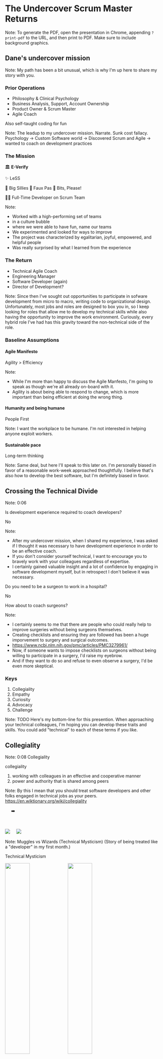 <!-- .slide: data-background-image="cache/Agile2023-first-slide.jpg" data-background-size="contain" data-background-color="white" -->


<!-- .slide: data-background-image="cache/Agile2023-talk-title-slide.jpg" data-background-size="contain" data-background-color="white" -->



# The Undercover Scrum Master Returns

Note:
To generate the PDF, open the presentation in Chrome, appending `?print-pdf` to the URL, and then print to PDF. Make sure to include background graphics.


## Dane's undercover mission

Note:
My path has been a bit unusual, which is why I'm up here to share my story with you.


### Prior Operations

<ul>
<li class="fragment">Philosophy & Clinical Psychology</li>
<li class="fragment">Business Analysis, Support, Account Ownership</li>
<li class="fragment">Product Owner & Scrum Master</li>
<li class="fragment">Agile Coach</li>
</ul>

<p class="fragment">Also self-taught coding for fun</p>

Note:
The leadup to my undercover mission. Narrate.
Sunk cost fallacy.
Psychology -> Custom Software world -> Discovered Scrum and Agile -> wanted to coach on development practices


### The Mission

<p class="fragment">🏛️ <strong>E-Verify</strong></p>

<p class="fragment">✨ LeSS</p>

<p class="fragment">
🐳 Big Sillies 🦊 Faux Pas 👾 Bits, Please!
</p>

<p class="fragment">👨‍💻 Full-Time Developer on Scrum Team</p>

Note:
- Worked with a high-performing set of teams
- in a culture bubble
- where we were able to have fun, name our teams
- We experimented and looked for ways to improve
- The project was characterized by egalitarian, joyful, empowered, and helpful people
- Was really surprised by what I learned from the experience


### The Return

<ul>
<li class="fragment">Technical Agile Coach</li>
<li class="fragment">Engineering Manager</li>
<li class="fragment">Software Developer <span class="fragment">(again)</span></li>
<li class="fragment">Director of Development<span class="fragment">?</span></li>
</ul>

Note:
Since then I've sought out opportunities to participate in sofware development from micro to macro, writing code to organizational design.
Unfortunately, most jobs and roles are designed to box you in, so I keep looking for roles that allow me to develop my technical skills while also having the opportunity to improve the work environment.
Curiously, every hybrid role I've had has this gravity toward the non-technical side of the role.


### Baseline Assumptions


#### Agile Manifesto

<p class="fragment">Agility > Efficiency</p>

Note:
- While I'm more than happy to discuss the Agile Manfesto, I'm going to speak as though we're all already on-board with it.
- Agility is about being able to respond to change, which is more important than being efficient at doing the wrong thing.


#### Humanity and being humane

<p class="fragment">People First</p>

Note:
I want the workplace to be humane. I'm not interested in helping anyone exploit workers.


#### Sustainable pace

<p class="fragment">Long-term thinking</p>

Note:
Same deal, but here I'll speak to this later on. I'm personally biased in favor of a reasonable work-week approached thoughtfully. I believe that's also how to develop the best software, but I'm definitely biased in favor.



## Crossing the Technical Divide

Note:
0:06


Is development experience required to coach developers?

<p class="fragment">No</p>

Note:
- After my undercover mission, when I shared my experience, I was asked if I thought it was necessary to have development experience in order to be an effective coach.
- If you don't consider yourself technical, I want to encourage you to bravely work with your colleagues regardless of expertise.
- I certainly gained valuable insight and a lot of confidence by engaging in software development myself, but in retrospect I don't believe it was necessary.


Do you need to be a surgeon to work in a hospital?

<p class="fragment">No</p>


How about to coach surgeons?

Note:
- I certainly seems to me that there are people who could really help to improve surgeries without being surgeons themselves.
- Creating checklists and ensuring they are followed has been a huge imporvement to surgery and surgical outcomes.
- https://www.ncbi.nlm.nih.gov/pmc/articles/PMC3279961/
- Now, if someone wants to impose checklists on surgeons without being willing to participate in a surgery, I'd raise my eyebrow.
- And if they want to do so and refuse to even observe a surgery, I'd be even more skeptical.


### Keys

<ol>
<li class="fragment">Collegiality</li>
<li class="fragment">Empathy</li>
<li class="fragment">Curiosity</li>
<li class="fragment">Advocacy</li>
<li class="fragment">Challenge</li>
</ol>

Note: TODO
Here's my bottom-line for this presention.
When approaching your technical colleagues, I'm hoping you can develop these traits and skills.
You could add "technical" to each of these terms if you like.



## Collegiality

Note: 0:08 Collegiality


collegiality

1. working with colleagues in an effective and cooperative manner
2. power and authority that is shared among peers

Note:
By this I mean that you should treat software developers and other folks engaged in technical jobs as your peers.
https://en.wiktionary.org/wiki/collegiality


<img src="assets/muggle.jpg" class="fragment" />
<span style="vertical-align: 5em" class="fragment">➡️</span>
<img src="assets/wizard.jpg" class="fragment" />

Note:
Muggles vs Wizards (Technical Mysticism)
(Story of being treated like a "developer" in my first month.)


<p class="fragment strike">
Technical Mysticism
</p>


<img src="assets/blueprint.jpg" width="40%" class="fragment" />
<img src="assets/crane.jpg" width="40%" />


People who code are like
<p class="fragment strike">Crane Operators</p>
<p class="fragment">Architects</p>

Note:
Conversely, many times I've been treated as "just a worker," especially when discussing how many developers are needed and whether we can outsource and find cheaper labor.


> There are 2 hard problems in computer science: cache invalidation, naming things, and off-by-1 errors.

—Leon Bambrick

Note:
- https://twitter.com/secretGeek/status/7269997868
- https://martinfowler.com/bliki/TwoHardThings.html


Naming is hard. Words matter.

Note:
- Naming things in code is hard. We actually have discussions about this.
- Presentation by Mike Judge.
- Arlo Belshee's "Naming as a Process" https://www.digdeeproots.com/articles/naming-process/
- The names used for our roles matter too.
- Do we hold meetings for "developers-only"?
- I give in to a lot of easy terms, but I try to be careful how I speak.


Equality & Mutual Respect

Note:
Proposal: treat your technical colleagues as equals and with respect.
This is really what I'm getting after here.


ACTIVITY:

Write out one thing you can change that you've done in the past to reinforce the technical divide.

Leave it for me at the end of the talk.

Note:
0:18


Dig deeper:

<ul>
<li class="fragment">Diversity, Equity, and Inclusion</li>
<li class="fragment">Psychological Safety <span class="fragment">(5 Ideals of DevOps)</span></li>
<li class="fragment">Clean Language</li>
<li class="fragment">Nonviolent Communication</li>
</ul>



## Empathy

Note: 0:20 Empathy


empathy

1. Identification with or understanding of the thoughts, feelings, or emotional state of another person.
2. Capacity to understand another person's point of view or the result of such understanding.

Note:
https://en.wiktionary.org/wiki/empathy


Understanding the programmers

Note: TODO
Story: as a scrum master I assumed the best of the members of my team, but I had a hard time understanding some of their preferences and behaviors. Why weren't they more excited about digging into our process and improving how we worked together? They seemed to want to just get on with the work.


Cognitive load and all the tech required

Note:
As soon as I showed up to code, I was hit with this tremendous cognitive load. I just wasn't expecting it.


<!-- .slide: data-background-image="assets/cog/cg-f-18.jpg" data-background-size="contain" data-background-color="white" data-transition="none" data-background-transition="none" -->
Note: In order just to get the code onto my machine, I had to learn to navigate...


<!-- .slide: data-background-image="assets/cog/cg-f-17.jpg" data-background-size="contain" data-background-color="white" data-transition="none" data-background-transition="none" -->
Note: Before trying to change the code I had to get it running on my laptop, but to do that I needed to set up and use...


<!-- .slide: data-background-image="assets/cog/cg-f-16.jpg" data-background-size="contain" data-background-color="white" data-transition="none" data-background-transition="none" -->
Note: I also have to run databases


<!-- .slide: data-background-image="assets/cog/cg-f-15.jpg" data-background-size="contain" data-background-color="white" data-transition="none" data-background-transition="none" -->
Note: That's all just to run the existing code. To actually do any work I need to understand the languages and frameworks used, including...


<!-- .slide: data-background-image="assets/cog/cg-f-14.jpg" data-background-size="contain" data-background-color="white" data-transition="none" data-background-transition="none" -->
Note: As a responsible developer, I also need to understand the tests and linters, which are written in...


<!-- .slide: data-background-image="assets/cog/cg-f-13.jpg" data-background-size="contain" data-background-color="white" data-transition="none" data-background-transition="none" -->
Note: The code doesn't just run on my laptop, though, so I need use tools to interact with the various systems that build and run the code, including...


<!-- .slide: data-background-image="assets/cog/cg-f-12b.jpg" data-background-size="contain" data-background-color="white" data-transition="none" data-background-transition="none" -->
Note: We've also got the logging and monitoring systems...


<!-- .slide: data-background-image="assets/cog/cg-f-12a.jpg" data-background-size="contain" data-background-color="white" data-transition="none" data-background-transition="none" -->
Note: There are other assorted technologies that come up on occasion, including...


<!-- .slide: data-background-image="assets/cog/cg-f-12.jpg" data-background-size="contain" data-background-color="white" data-transition="none" data-background-transition="none" -->
Note: (breathe) and...


<!-- .slide: data-background-image="assets/cog/cg-f-11.jpg" data-background-size="contain" data-background-color="white" data-transition="none" data-background-transition="none" -->
Note: Not to mention our communication tools.


<!-- .slide: data-background-image="assets/cog/cg-f-10.jpg" data-background-size="contain" data-background-color="white" data-transition="none" data-background-transition="none" -->
Note: That's just the languages and tools.


<!-- .slide: data-background-image="assets/cog/cg-f-09.jpg" data-background-size="contain" data-background-color="white" data-transition="none" data-background-transition="none" -->
Note: Even more important, I need to understand


<!-- .slide: data-background-image="assets/cog/cg-f-08.jpg" data-background-size="contain" data-background-color="white" data-transition="none" data-background-transition="none" -->


<!-- .slide: data-background-image="assets/cog/cg-f-07.jpg" data-background-size="contain" data-background-color="white" data-transition="none" data-background-transition="none" -->


<!-- .slide: data-background-image="assets/cog/cg-f-06.jpg" data-background-size="contain" data-background-color="white" data-transition="none" data-background-transition="none" -->


<!-- .slide: data-background-image="assets/cog/cg-f-05.jpg" data-background-size="contain" data-background-color="white" data-transition="none" data-background-transition="none" -->


<!-- .slide: data-background-image="assets/cog/cg-f-04.jpg" data-background-size="contain" data-background-color="white" data-transition="none" data-background-transition="none" -->


<!-- .slide: data-background-image="assets/cog/cg-f-03.jpg" data-background-size="contain" data-background-color="white" data-transition="none" data-background-transition="none" -->
Note: And on top of all of that, I'm trying to pay attention to


<!-- .slide: data-background-image="assets/cog/cg-f-02.jpg" data-background-size="contain" data-background-color="white" data-transition="none" data-background-transition="none" -->


<!-- .slide: data-background-image="assets/cog/cg-f-01.jpg" data-background-size="contain" data-background-color="white" data-transition="none" data-background-transition="none" -->


<!-- .slide: data-background-image="assets/cog/cg-f-00.jpg" data-background-size="contain" data-background-color="white" data-transition="none" data-background-transition="none" -->
Note: I had a little bit of an idea that all of this was going on. But when I went to do it myself, my perspective switched.


<!-- .slide: data-background-image="assets/cog/cg-f-000-reverse.jpg" data-background-size="contain" data-background-color="white" data-transition="none" data-background-transition="none" -->
Note: Navigating the code and tools were at the forefront of my mind, and the stuff I cared so much about as a Scrum Master faded into the background.


The joy of code

<div class="r-stack">
<div class="fragment fade-in-then-out">❌⚪⚪⚪⚪</div>
<div class="fragment fade-in-then-out">✅⚪⚪⚪⚪</div>
<div class="fragment fade-in-then-out">✅❌⚪⚪⚪</div>
<div class="fragment fade-in-then-out">✅✅⚪⚪⚪</div>
<div class="fragment fade-in-then-out">✅✅❌⚪⚪</div>
<div class="fragment fade-in-then-out">✅✅✅⚪⚪</div>
<div class="fragment fade-in-then-out">✅✅✅❌⚪</div>
<div class="fragment fade-in-then-out">✅✅✅✅⚪</div>
<div class="fragment fade-in-then-out">✅✅✅✅❌</div>
<div class="fragment fade-in-then-out">✅✅✅✅✅</div>
</div>

Note:
- On the other hand, there's a lot of pleasure to be found in writing code for many, including myself.
- If you enjoy solving puzzles you probably have a sense of the satisfaction that comes from getting code to work.


Thinking vs. typing

<div style="display: grid; grid-template-columns: 1fr 1fr">
<div class="fragment" data-fragment-index="2"><img src="cache/diff-big.png" /></div>
<div class="fragment" data-fragment-index="3">~3 minutes</div>
<div class="fragment" data-fragment-index="0"><img src="cache/diff-some.png" /></div>
<div class="fragment" data-fragment-index="1">~3 hours</div>
<div class="fragment"><img src="cache/diff-one.png" /></div>
<div class="fragment">~3 days</div>
</div>

Note:
0:31 Thinking vs. typing
- At a typing speed of 200 characters per minute, and a maximum line length of 80 characters, those 62 new lines should have taken me a maximum of 24 minutes, but definitely less since some of the lines are very short.


ACTIVITY:

Find an 8-letter word, such that you can repeatedly remove a single letter and still have an English word.

4-letter word example:
* chat
* cat
* at
* a

Note:
- HOW LONG WILL THIS TAKE?
- Too bad, you've only got 2 minutes, which is plenty of time to write out 36 characters.
- ACTIVITY: riddle (8 letters; like chat, cat, at, a)
- Answer is starting, staring, string, sting, sing, sin, in, i


Estimates are horrific for puzzle-solving


<!-- .slide: data-background-image="assets/patience-puzzle-together_s.jpg" data-background-size="contain" data-background-color="white" data-transition="none" data-background-transition="none" -->

Note:
- This is the existing state of the puzzle.


<!-- .slide: data-background-image="assets/patience-puzzle-apart_s.jpg" data-background-size="contain" data-background-color="white" data-transition="none" data-background-transition="none" -->

Note:
- This is the state we'd like to achieve.
- These are _incredibly_ clear requirements.
- Please to not bend or damage the pieces at all.
- Also, we need these exact pieces. Don't go buy new ones.
- Please tell me how long it will take you to complete this task.
- Silent writing: what's your estimate?


Feedback loops

<div class="r-stack">
<div class="fragment fade-in-then-out">❌⚪⚪⚪⚪</div>
<div class="fragment fade-in-then-out">⏳⚪⚪⚪⚪</div>
<div class="fragment fade-in-then-out">❌⚪⚪⚪⚪</div>
<div class="fragment fade-in-then-out">⏳⚪⚪⚪⚪</div>
<div class="fragment fade-in-then-out">✅⚪⚪⚪⚪</div>
<div class="fragment fade-in-then-out">✅❌⚪⚪⚪</div>
<div class="fragment fade-in-then-out">✅⏳⚪⚪⚪</div>
<div class="fragment fade-in-then-out">✅✅⚪⚪⚪</div>
<div class="fragment fade-in-then-out">⚫⚫⚫⚫⚫</div>
<div class="fragment fade-in-then-out">⏳⏳⏳⏳⏳</div>
<div class="fragment fade-in-then-out">❌✅❌❌✅</div>
<div class="fragment fade-in-then-out">⏳⏳⏳⏳⏳</div>
<div class="fragment fade-in-then-out">✅❌✅✅✅</div>
<div class="fragment fade-in-then-out">⏳⏳⏳⏳⏳</div>
<div class="fragment fade-in-then-out">✅✅✅❌✅</div>
</div>

Note:
Slow feedback loops let your mind wander and make focus difficult.


Dig deeper:

<ul>
<li class="fragment">Simplicity & Locality (5 Ideals of DevOps)</li>
<li class="fragment">Automate</li>
<li class="fragment">Speed up feedback loops</li>
<li class="fragment">Improve the relevance of feedback loops</li>
<li class="fragment">Developer Experience (DX)</li>
</ul>



## Curiosity

Note: 0:34 Curiosity


curiosity

1. the tendency to ask and learn about things by asking questions, investigating, or exploring.

Note:
https://en.wiktionary.org/wiki/curiosity


Don't be afraid

Note:
If you're involved in running a restaurant, you don't have to be a chef to be curious about the food, the techniques, the equipment, etc.


Look at the code and ask about it

Note:
If developers are hesitant to show you the code, that strikes me as something worth digging in to. Why?


ACTIVITY:

Read some code.

<p class="fragment">Compare with the second version.</p>
<p class="fragment">Check out the output.</p>
<p class="fragment">Spot the bug.</p>
<p class="fragment">Which version of the code would be easier to change?</p>

Note:
0:36 - 0:44
- Read the first block of section of code.
- Can you make sense of it? Discuss at your tables.
- If you're curious about something, let me know and I'll come over.
- Now, how about that second example?
- Some code is easier to read, even doing the same thing.
- On the back of the paper is the output to running some commands.
- Is there a problem? One bottles? Which code example will be easier to fix?


<!-- .slide: data-background-image="assets/t-shape.jpg" data-background-size="contain" data-background-color="white" data-transition="none" data-background-transition="none" -->

Note:
Growth mindset and the cross-bar of the T


Layers

<div style="font-size: 80%">

- . . .
- Human-Machine Interaction
- System Behavior
- Application Code
- Framework & Dependencies
- Programming Language
- Machine Language
- Instruction Set Architecture
- Microarchitecture
- Logic Gates
- Transistors
- Physics

</div>

Note:
Layers of an onion: you don't have to be an expert to appreciate and learn about - another layer


Learn to draw the architecture

Note:
- Here's a first step I challenge you to do at your work.
- Learn about your architecture.
- Don't worry if somebody has a different idea about what "architecture" means.
- This is about getting a shared understanding.


<!-- .slide: data-background-image="assets/chart/sys-14.jpg" data-background-size="contain" data-background-color="white" data-transition="none" data-background-transition="none" -->

Note:
- x


<!-- .slide: data-background-image="assets/chart/sys-13.jpg" data-background-size="contain" data-background-color="white" data-transition="none" data-background-transition="none" -->

Note:
- x


<!-- .slide: data-background-image="assets/chart/sys-12.jpg" data-background-size="contain" data-background-color="white" data-transition="none" data-background-transition="none" -->

Note:
- x


<!-- .slide: data-background-image="assets/chart/sys-11.jpg" data-background-size="contain" data-background-color="white" data-transition="none" data-background-transition="none" -->

Note:
- x


<!-- .slide: data-background-image="assets/chart/sys-10.jpg" data-background-size="contain" data-background-color="white" data-transition="none" data-background-transition="none" -->

Note:
- x


<!-- .slide: data-background-image="assets/chart/sys-09.jpg" data-background-size="contain" data-background-color="white" data-transition="none" data-background-transition="none" -->

Note:
- x


<!-- .slide: data-background-image="assets/chart/sys-08.jpg" data-background-size="contain" data-background-color="white" data-transition="none" data-background-transition="none" -->

Note:
- x


<!-- .slide: data-background-image="assets/chart/sys-07.jpg" data-background-size="contain" data-background-color="white" data-transition="none" data-background-transition="none" -->

Note:
- x


<!-- .slide: data-background-image="assets/chart/sys-06.jpg" data-background-size="contain" data-background-color="white" data-transition="none" data-background-transition="none" -->

Note:
- x


<!-- .slide: data-background-image="assets/chart/sys-05.jpg" data-background-size="contain" data-background-color="white" data-transition="none" data-background-transition="none" -->

Note:
- x


<!-- .slide: data-background-image="assets/chart/sys-04.jpg" data-background-size="contain" data-background-color="white" data-transition="none" data-background-transition="none" -->

Note:
- x


<!-- .slide: data-background-image="assets/chart/sys-03.jpg" data-background-size="contain" data-background-color="white" data-transition="none" data-background-transition="none" -->

Note:
- x


<!-- .slide: data-background-image="assets/chart/sys-02.jpg" data-background-size="contain" data-background-color="white" data-transition="none" data-background-transition="none" -->

Note:
- x


<!-- .slide: data-background-image="assets/chart/sys-01.jpg" data-background-size="contain" data-background-color="white" data-transition="none" data-background-transition="none" -->

Note:
- x


<!-- .slide: data-background-image="assets/chart/sys-00.jpg" data-background-size="contain" data-background-color="white" data-transition="none" data-background-transition="none" -->

Note:
- x


Dig deeper:

<ul>
<li class="fragment">Observe (Gemba Walks)</li>
<li class="fragment">Figure out enough to write markdown on GitHub</li>
<li class="fragment">Keep learning</li>
<li class="fragment">Try to code a little?</li>
</ul>



## Advocacy

Note: 0:46 Advocacy


advocacy

1. The act of arguing in favour of, or supporting someone or something.
2. The practice of supporting someone to make their voice heard.

Note:
https://en.wiktionary.org/wiki/advocacy


### Do more, faster

Note:
- Story of not having time to "do it right" because the sprint was almost over.


### The Modernization Story

<!-- .slide: data-background-image="assets/agile/agile-04.png" data-background-size="contain" data-background-color="white" data-transition="none" data-background-transition="none" -->


<!-- .slide: data-background-image="assets/agile/agile-04.png" data-background-size="contain" data-background-color="white" data-transition="none" data-background-transition="none" -->


<!-- .slide: data-background-image="assets/agile/agile-03.png" data-background-size="contain" data-background-color="white" data-transition="none" data-background-transition="none" -->


<!-- .slide: data-background-image="assets/agile/agile-02.png" data-background-size="contain" data-background-color="white" data-transition="none" data-background-transition="none" -->


<!-- .slide: data-background-image="assets/agile/agile-01.png" data-background-size="contain" data-background-color="white" data-transition="none" data-background-transition="none" -->


<!-- .slide: data-background-image="assets/agile/agile-00.png" data-background-size="contain" data-background-color="white" data-transition="none" data-background-transition="none" -->


<!-- .slide: data-background-image="assets/mod/mod-14.png" data-background-size="contain" data-background-color="white" data-transition="none" data-background-transition="none" -->


<!-- .slide: data-background-image="assets/mod/mod-13.png" data-background-size="contain" data-background-color="white" data-transition="none" data-background-transition="none" -->


<!-- .slide: data-background-image="assets/mod/mod-12.png" data-background-size="contain" data-background-color="white" data-transition="none" data-background-transition="none" -->


<!-- .slide: data-background-image="assets/mod/mod-11.png" data-background-size="contain" data-background-color="white" data-transition="none" data-background-transition="none" -->


<!-- .slide: data-background-image="assets/mod/mod-10.png" data-background-size="contain" data-background-color="white" data-transition="none" data-background-transition="none" -->


<!-- .slide: data-background-image="assets/mod/mod-09.png" data-background-size="contain" data-background-color="white" data-transition="none" data-background-transition="none" -->


<!-- .slide: data-background-image="assets/mod/mod-08.png" data-background-size="contain" data-background-color="white" data-transition="none" data-background-transition="none" -->


<!-- .slide: data-background-image="assets/mod/mod-07.png" data-background-size="contain" data-background-color="white" data-transition="none" data-background-transition="none" -->


<!-- .slide: data-background-image="assets/mod/mod-06.png" data-background-size="contain" data-background-color="white" data-transition="none" data-background-transition="none" -->


<!-- .slide: data-background-image="assets/mod/mod-05.png" data-background-size="contain" data-background-color="white" data-transition="none" data-background-transition="none" -->


<!-- .slide: data-background-image="assets/mod/mod-04.png" data-background-size="contain" data-background-color="white" data-transition="none" data-background-transition="none" -->


<!-- .slide: data-background-image="assets/mod/mod-03.png" data-background-size="contain" data-background-color="white" data-transition="none" data-background-transition="none" -->


<!-- .slide: data-background-image="assets/mod/mod-02.png" data-background-size="contain" data-background-color="white" data-transition="none" data-background-transition="none" -->


<!-- .slide: data-background-image="assets/mod/mod-01.png" data-background-size="contain" data-background-color="white" data-transition="none" data-background-transition="none" -->


<!-- .slide: data-background-image="assets/mod/mod-00.png" data-background-size="contain" data-background-color="white" data-transition="none" data-background-transition="none" -->


instead

<!-- .slide: data-background-image="assets/f1-painting.jpg" data-background-size="contain" data-background-color="white" data-transition="none" data-background-transition="none" data-background-opacity="1" -->


<!-- .slide: data-background-image="assets/f1-painting.jpg" data-background-size="contain" data-background-color="white" data-transition="none" data-background-transition="none" data-background-opacity="0.2" -->

A racing team Caring about the same thing: racing team

Note:
* If you consider a professional racing team, you'll see that the driver and the pit crew are all working toward the same goal.
* They're all professionals, and they all care about the same thing.
* Not just this race, but all of the races in the season.


### Draw attention to quality, not just feature delivery


<p class="fragment strike">Flow metrics:</p>

<p class="fragment">More, faster metrics:</p>

- Velocity
- Cycle Time
- Deadlines

Note:
These certainly aren't perfect, but they definitely draw attention to getting things done.


<!-- .slide: data-background-image="assets/metrics.jpg" data-background-color="white" -->


Morale metrics:

- Niko niko
- Employee Net Promoter Score (NPS)
- Engagement and enablement surveys

Note:
Also far from perfect, and they can be meaningless or abused, but they draw attention to the work environment.


<!-- .slide: data-background-image="assets/Lego_Niko_Niko.jpg" data-background-color="white" -->


Code quality metrics:

- Count of TODO comments in the code
- Code smells
- Test coverage

Note:
- These are each terrible metrics that invite gaming the system to make the metrics look good.
- Just like the other kinds of metrics, they're much better as a tool for the team to use rather than for management.
- BUT, the presence of one of these metrics brings attention to investing in code quality.
- It also gives the people working on the code an easy way to tie their code quality investments to a metric others ostensibly care about.


<!-- .slide: data-background-image="assets/technical-metrics.png" data-background-size="contain" data-background-color="white" -->


Dane's advice:

> Balance out metrics that focus on "more, faster!" with ones that focus on morale and on code quality.


Software is weird.

1. The code is great.
2. Everything else changes.
3. The code is unchanged.
4. The code is now broken or useless.

Code doesn't rot or wear out like physical objects. So how does this happen?

Note:
- Story about (USCSF) great, well-written code from three years ago.
- Used the then-current versions of frameworks and libraries.
- App available in the Play Store.
- Unchanged, the app fell behind the requirements and was delisted.
- Upgrading took many weeks of a team to fully upgrade and relist.
- There wasn't anything wrong three years ago.
- What went wrong was that the world changed and the app was left standing still.


<!-- .slide: data-background-image="cache/Alice_queen2.jpg" data-background-size="contain" data-background-color="white" data-background-opacity="1" -->


<!-- .slide: data-background-image="cache/Alice_queen2.jpg" data-background-size="contain" data-background-color="white" data-background-opacity="0.2" -->

## Red queen problem

> Now, here, you see, it takes all the running you can do, to keep in the same place.

—Lewis Carroll, _Through the Looking-Glass_

Note:
en.wikipedia.org/wiki/Red_Queen_hypothesis
- There's a hypothesis in biology that species must continue to adapt, along the lines of the running Red Queen, in order to maintain their place.
- An herbivore species eating a given plant will be displaced when that plant species develops a toxin unless it develops a tolerance or the ability to eat another kind of plant.
- It isn't that the herbivores wore out or went backwards, it's that their environment changed.


<!-- .slide: data-background-image="cache/Alice_queen2.jpg" data-background-size="contain" data-background-color="white" data-background-opacity="0.2" -->

* Build on the shoulders of giants
* They move and change
* Your system needs to keep up too

Note:
- Software developers can create amazing, highly capable systems in record time by building on the shoulders of giants (languages, frameworks, libraries, etc.)
- A lot of the software that I've worked on is valuable precisely because it communicates with networked systems and runs on multiple platforms.
- The other systems are changing, the network is changing, and the libraries and languages are changing.


> All models are wrong, but some are useful


<span style="font-size: 500%">🏡</span>

* Repair
* Maintain
* Remodel

Note:
- The "home" metaphor for a codebase.
- Take care of it.
- You might have to demolish and rebuild, but generally only if you've seriously neglected it.
- Software development is NOT like carpentry, plumbing, etc., though. Those have relatively predictable costs


<span style="font-size: 500%">🏡 + 👑</span>

* The power company is changing voltage
* Septic has a new hookup system
* We need ethernet in the walls

Note:
Maintenance isn't about replacing broken parts, but bringing the house "up to date."


Investment in maintenance, remodeling, and more

Note: TODO
* Red Queen -- at that moment in time, everything was in good shape.
  * Sin
* TCO (Total Cost of Ownership)
* Slides with story of rebuild
* Slides with proposed stable team maintaining and extending


Testing (so many kinds!)

Note: TODO


Automation for team happiness

Note: TODO
"Developer Experience"
Simplicity, Flow


ACTIVITY: brief discussions in groups of 3 or 4 about who currently advocates - for improving technical practices, quality, and automation on your team.

Note: 0:56 - 1:00
ACTIVITY: brief discussions in groups of 3 or 4 about who currently advocates - for improving technical practices, quality, and automation on your team.



## Challenge

Note: 1:00 Challenge


challenge

1. x
2. x

Note:
https://en.wiktionary.org/wiki/challenge


If it hurts, do it more frequently; move toward "continuous"

Note: TODO


TDD, even if you don't do TDD

Note: TODO


Code is for people; is it readable?

> Programs must be written for people to read, and only incidentally for machines to execute.

—Harold Abelson, Gerald Jay Sussman, and Julie Sussman, _Structure and Interpretation of Computer Programs_

Note: TODO


Pair program, regardless of the terms

Note: TODO


Buddy System

![Caution, buddy system is required for entry (from https://www.accuform.com/safety-sign/MCSP612)](cache/buddy-system-required-entry-osha-caution-safety-sign-mcsp612.webp)


Take your place in the mob

Note: TODO


<!-- .slide: data-background-image="assets/kids_ensemble_programming.jpg" data-background-color="white" data-transition="none" data-background-transition="none" -->


Social skills are key: software projects are people projects.

> No matter how it looks at first, it's always a people problem.

—Gerald M. Weinberg, _Quality Software Management: Systems Thinking_

Note: TODO




<div style="display: grid">
<div style="grid-column: span 2; padding: 2vh">
<strong>The Undercover Scrum Master Returns</strong>
<a style="font-size: 50%" href="https://daneweber.github.io/presentations/TheUndercoverScrumMasterReturns/">https://daneweber.github.io/presentations/TheUndercoverScrumMasterReturns/</a>
</div>
<div>
<ul>
<li>Collegiality</li>
<li>Empathy</li>
<li>Curiosity</li>
<li>Advocacy</li>
<li>Challenge</li>
</ul></div>
<div>
Dane Weber
<a href="http://daneweber.com/">daneweber.com</a>
</div>
</div>



<!-- .slide: data-background-image="cache/Agile2023-last-slide.jpg" data-background-size="contain" data-background-color="white" -->
